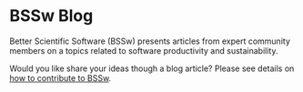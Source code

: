 # BSSw Blog

Better Scientific Software (BSSw) presents articles from expert community members on a topics related to software productivity and sustainability.

Would you like share your ideas though a blog article?  Please see details on [how to contribute to BSSw](ContributeToBSSw.md).
